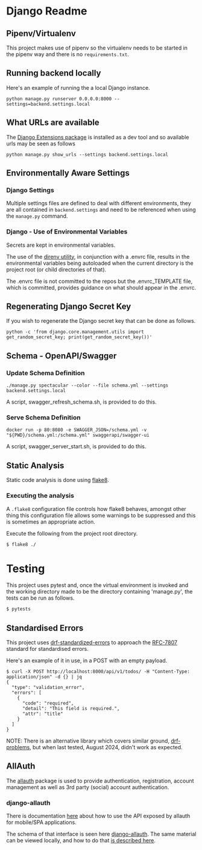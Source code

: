 # Django Readme 

## Pipenv/Virtualenv

This project makes use of pipenv so the virtualenv needs to be started in the pipenv way and there is no `requirements.txt`.


## Running backend locally 

Here's an example of running the a local Django instance.

```
python manage.py runserver 0.0.0.0:8000 --settings=backend.settings.local
```
## What URLs are available
The [Django Extensions package](https://django-extensions.readthedocs.io/en/latest/index.html) is installed as a dev tool and so available urls may be seen as follows 

```
python manage.py show_urls --settings backend.settings.local
```

## Environmentally Aware Settings

### Django Settings
Multiple settings files are defined to deal with different environments, they are all contained in `backend.settings` and need to be referenced when using the `manage.py` command. 

### Django - Use of Environmental Variables
Secrets are kept in environmental variables.

The use of the [direnv utility](https://direnv.net), in conjunction with a .envrc file, results in the environmental variables being autoloaded when the current directory is the project root (or child directories of that).

The .envrc file is not committed to the repos but the .envrc_TEMPLATE file, which is committed, provides guidance on what should appear in the .envrc.

## Regenerating Django Secret Key
If you wish to regenerate the Django secret key that can be done as follows.
```
python -c 'from django.core.management.utils import get_random_secret_key; print(get_random_secret_key())'
```

## Schema - OpenAPI/Swagger
### Update Schema Definition
```
./manage.py spectacular --color --file schema.yml --settings backend.settings.local
```

A script, swagger_refresh_schema.sh, is provided to do this.


### Serve Schema Definition
```
docker run -p 80:8080 -e SWAGGER_JSON=/schema.yml -v "${PWD}/schema.yml:/schema.yml" swaggerapi/swagger-ui
```

A script, swagger_server_start.sh, is provided to do this.


## Static Analysis
Static code analysis is done using [flake8](https://flake8.pycqa.org/en/latest/#).

### Executing the analysis

A `.flake8` configuration file controls how flake8 behaves, amongst other thing this configuration file allows some warnings to be suppressed and this is sometimes an appropriate action.

Execute the following from the project root directory.

```default
$ flake8 ./
```


# Testing 
This project uses pytest and, once the virtual environment is invoked and the working directory made to be the directory containing 'manage.py', the tests can be run as follows.

```default
$ pytests
```

## Standardised Errors
This project uses [drf-standardized-errors](https://github.com/ghazi-git/drf-standardized-errors) to approach the [RFC-7807](https://www.rfc-editor.org/rfc/rfc7807) standard for standardised errors.

Here's an example of it in use, in a POST with an empty payload.

```
$ curl -X POST http://localhost:8000/api/v1/todos/ -H "Content-Type: application/json" -d {} | jq
{
  "type": "validation_error",
  "errors": [
    {
      "code": "required",
      "detail": "This field is required.",
      "attr": "title"
    }
  ]
}
```

NOTE: There is an alternative library which covers similar ground, [drf-problems](https://github.com/shivanshs9/drf-problems/), but when last tested, August 2024, didn't work as expected.

## AllAuth
The [allauth](https://docs.allauth.org/en/latest/index.html) package is used to provide authentication, registration, account management as well as 3rd party (social) account authentication.

### django-allauth
There is documentation [here](https://docs.allauth.org/en/latest/headless/installation.html) about how to use the API exposed by allauth for mobile/SPA applications.

The schema of that interface is seen here [django-allauth](https://allauth.org/docs/draft-api/). The same material can be viewed locally, and how to do that [is described here](./backend/doco/django-allauth-openapi-spec/README.md).

